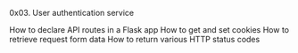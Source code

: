 0x03. User authentication service


How to declare API routes in a Flask app
How to get and set cookies
How to retrieve request form data
How to return various HTTP status codes
